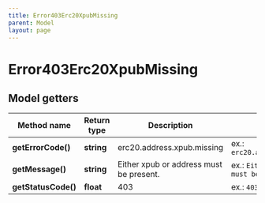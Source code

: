 ```yaml
---
title: Error403Erc20XpubMissing
parent: Model
layout: page
---
```


# Error403Erc20XpubMissing

## Model getters

Method name | Return type | Description | Notes
------------ | ------------- | ------------- | -------------
**getErrorCode()** | **string** | erc20.address.xpub.missing | ex.: `erc20.address.xpub.missing`
**getMessage()** | **string** | Either xpub or address must be present. | ex.: `Either xpub or address must be present.`
**getStatusCode()** | **float** | 403 | ex.: `403`

